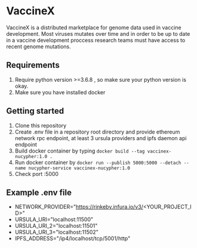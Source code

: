 # VaccineX

VaccineX is a distributed marketplace for genome data used in vaccine development. Most viruses mutates over time and in order to be up to date in a vaccine development proccess research teams must have access to recent genome mutations. 

## Requirements
1. Require python version >=3.6.8 , so make sure your python version is okay.
2. Make sure you have installed docker

## Getting started

1. Clone this repository
2. Create .env file in a repository root directory and provide ethereum network rpc endpoint, at least 3 ursula providers and ipfs daemon api endpoint
3. Build docker container by typing `docker build --tag vaccinex-nucypher:1.0 .`
4. Run docker container by `docker run --publish 5000:5000 --detach --name nucypher-service vaccinex-nucypher:1.0`
4. Check port :5000

## Example .env file
* NETWORK_PROVIDER="https://rinkeby.infura.io/v3/<YOUR_PROJECT_ID>"
* URSULA_URI="localhost:11500" 
* URSULA_URI_2="localhost:11501" 
* URSULA_URI_3="localhost:11502" 
* IPFS_ADDRESS="/ip4/localhost/tcp/5001/http"
